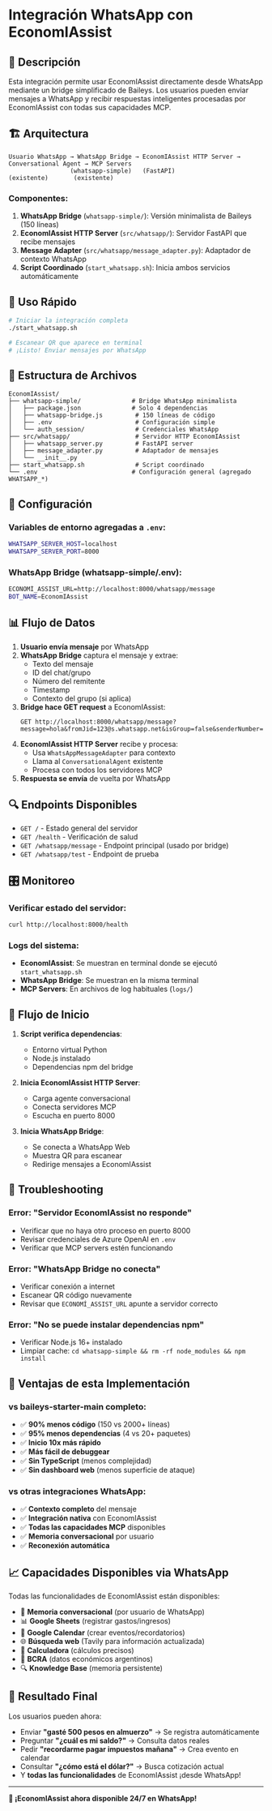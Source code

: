 # Integración WhatsApp con EconomIAssist

## 🎯 Descripción

Esta integración permite usar EconomIAssist directamente desde WhatsApp mediante un bridge simplificado de Baileys. Los usuarios pueden enviar mensajes a WhatsApp y recibir respuestas inteligentes procesadas por EconomIAssist con todas sus capacidades MCP.

## 🏗️ Arquitectura

```
Usuario WhatsApp → WhatsApp Bridge → EconomIAssist HTTP Server → Conversational Agent → MCP Servers
                 (whatsapp-simple)   (FastAPI)                 (existente)       (existente)
```

### Componentes:

1. **WhatsApp Bridge** (`whatsapp-simple/`): Versión minimalista de Baileys (150 líneas)
2. **EconomIAssist HTTP Server** (`src/whatsapp/`): Servidor FastAPI que recibe mensajes
3. **Message Adapter** (`src/whatsapp/message_adapter.py`): Adaptador de contexto WhatsApp
4. **Script Coordinado** (`start_whatsapp.sh`): Inicia ambos servicios automáticamente

## 🚀 Uso Rápido

```bash
# Iniciar la integración completa
./start_whatsapp.sh

# Escanear QR que aparece en terminal
# ¡Listo! Enviar mensajes por WhatsApp
```

## 📁 Estructura de Archivos

```
EconomIAssist/
├── whatsapp-simple/              # Bridge WhatsApp minimalista
│   ├── package.json              # Solo 4 dependencias
│   ├── whatsapp-bridge.js         # 150 líneas de código
│   ├── .env                       # Configuración simple
│   └── auth_session/              # Credenciales WhatsApp
├── src/whatsapp/                  # Servidor HTTP EconomIAssist
│   ├── whatsapp_server.py         # FastAPI server
│   ├── message_adapter.py         # Adaptador de mensajes
│   └── __init__.py
├── start_whatsapp.sh              # Script coordinado
└── .env                          # Configuración general (agregado WHATSAPP_*)
```

## 🔧 Configuración

### Variables de entorno agregadas a `.env`:
```bash
WHATSAPP_SERVER_HOST=localhost
WHATSAPP_SERVER_PORT=8000
```

### WhatsApp Bridge (whatsapp-simple/.env):
```bash
ECONOMÍ_ASSIST_URL=http://localhost:8000/whatsapp/message
BOT_NAME=EconomIAssist
```

## 📊 Flujo de Datos

1. **Usuario envía mensaje** por WhatsApp
2. **WhatsApp Bridge** captura el mensaje y extrae:
   - Texto del mensaje
   - ID del chat/grupo
   - Número del remitente
   - Timestamp
   - Contexto del grupo (si aplica)
3. **Bridge hace GET request** a EconomIAssist:
   ```
   GET http://localhost:8000/whatsapp/message?message=hola&fromJid=123@s.whatsapp.net&isGroup=false&senderNumber=123456789
   ```
4. **EconomIAssist HTTP Server** recibe y procesa:
   - Usa `WhatsAppMessageAdapter` para contexto
   - Llama al `ConversationalAgent` existente
   - Procesa con todos los servidores MCP
5. **Respuesta se envía** de vuelta por WhatsApp

## 🔍 Endpoints Disponibles

- `GET /` - Estado general del servidor
- `GET /health` - Verificación de salud
- `GET /whatsapp/message` - Endpoint principal (usado por bridge)
- `GET /whatsapp/test` - Endpoint de prueba

## 🎛️ Monitoreo

### Verificar estado del servidor:
```bash
curl http://localhost:8000/health
```

### Logs del sistema:
- **EconomIAssist**: Se muestran en terminal donde se ejecutó `start_whatsapp.sh`
- **WhatsApp Bridge**: Se muestran en la misma terminal
- **MCP Servers**: En archivos de log habituales (`logs/`)

## 🔄 Flujo de Inicio

1. **Script verifica dependencias**:
   - Entorno virtual Python
   - Node.js instalado
   - Dependencias npm del bridge

2. **Inicia EconomIAssist HTTP Server**:
   - Carga agente conversacional
   - Conecta servidores MCP
   - Escucha en puerto 8000

3. **Inicia WhatsApp Bridge**:
   - Se conecta a WhatsApp Web
   - Muestra QR para escanear
   - Redirige mensajes a EconomIAssist

## 🚨 Troubleshooting

### Error: "Servidor EconomIAssist no responde"
- Verificar que no haya otro proceso en puerto 8000
- Revisar credenciales de Azure OpenAI en `.env`
- Verificar que MCP servers estén funcionando

### Error: "WhatsApp Bridge no conecta"
- Verificar conexión a internet
- Escanear QR código nuevamente
- Revisar que `ECONOMÍ_ASSIST_URL` apunte a servidor correcto

### Error: "No se puede instalar dependencias npm"
- Verificar Node.js 16+ instalado
- Limpiar cache: `cd whatsapp-simple && rm -rf node_modules && npm install`

## 🎯 Ventajas de esta Implementación

### vs baileys-starter-main completo:
- ✅ **90% menos código** (150 vs 2000+ líneas)
- ✅ **95% menos dependencias** (4 vs 20+ paquetes)
- ✅ **Inicio 10x más rápido**
- ✅ **Más fácil de debuggear**
- ✅ **Sin TypeScript** (menos complejidad)
- ✅ **Sin dashboard web** (menos superficie de ataque)

### vs otras integraciones WhatsApp:
- ✅ **Contexto completo** del mensaje
- ✅ **Integración nativa** con EconomIAssist
- ✅ **Todas las capacidades MCP** disponibles
- ✅ **Memoria conversacional** por usuario
- ✅ **Reconexión automática**

## 📈 Capacidades Disponibles via WhatsApp

Todas las funcionalidades de EconomIAssist están disponibles:

- 🧠 **Memoria conversacional** (por usuario de WhatsApp)
- 📊 **Google Sheets** (registrar gastos/ingresos)
- 📅 **Google Calendar** (crear eventos/recordatorios)
- 🌐 **Búsqueda web** (Tavily para información actualizada)
- 🧮 **Calculadora** (cálculos precisos)
- 💱 **BCRA** (datos económicos argentinos)
- 🔍 **Knowledge Base** (memoria persistente)

## 🎉 Resultado Final

Los usuarios pueden ahora:
- Enviar **"gasté 500 pesos en almuerzo"** → Se registra automáticamente
- Preguntar **"¿cuál es mi saldo?"** → Consulta datos reales
- Pedir **"recordarme pagar impuestos mañana"** → Crea evento en calendar
- Consultar **"¿cómo está el dólar?"** → Busca cotización actual
- Y **todas las funcionalidades** de EconomIAssist ¡desde WhatsApp!

---

**🚀 ¡EconomIAssist ahora disponible 24/7 en WhatsApp!**